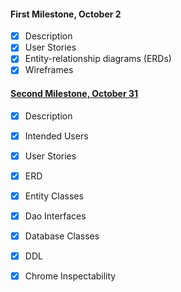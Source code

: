 

#### First Milestone, October 2
* [x] Description
* [x] User Stories
* [x] Entity-relationship diagrams (ERDs)
* [x] Wireframes

#### [Second Milestone, October 31](https://deep-dive-coding-java-cohort-8.github.io/2019/10/22/android-milestone-2-rubric.html)
* [x] Description 
* [x] Intended Users 
* [x] User Stories 
* [x] ERD 
* [x] Entity Classes
* [x] Dao Interfaces
* [x] Database Classes
* [x] DDL
* [x] Chrome Inspectability

